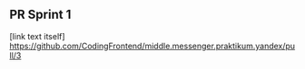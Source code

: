 ## PR Sprint 1

[link text itself] https://github.com/CodingFrontend/middle.messenger.praktikum.yandex/pull/3
